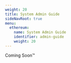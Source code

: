 ```yaml
---
weight: 20
title: System Admin Guide
sideNavRoot: true
menu:
  ethereum:
    name: System Admin Guide
    identifier: admin-guide
    weight: 20
---
```


Coming Soon&trade;

<!-- TODO: Add once we launch: The System Admin Guide is destined to those wanting to run ***dfuse for Ethereum*** on their laptop or servers, in development and production environments.

See side navigation for the different sections. -->

<!-- TODO: insert a generate menu of subsections -->
